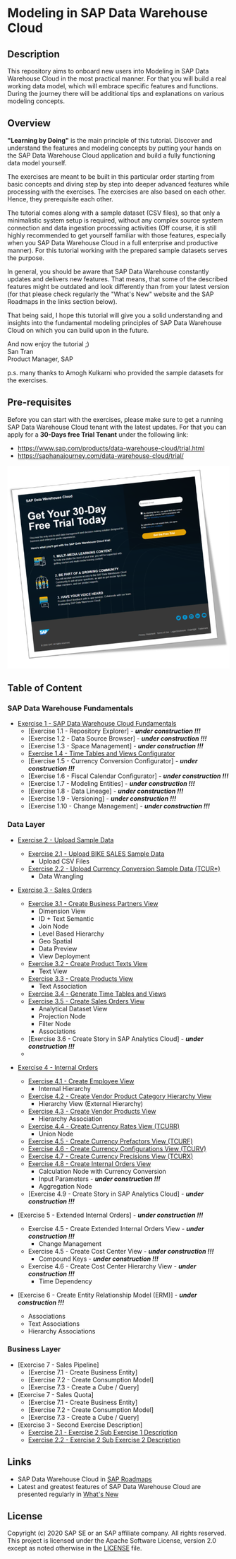 # Modeling in SAP Data Warehouse Cloud
## Description

This repository aims to onboard new users into Modeling in SAP Data Warehouse Cloud in the most practical manner. For that you will build a real working data model, which will embrace specific features and functions. During the journey there will be additional tips and explanations on various modeling concepts.

## Overview

<b>"Learning by Doing"</b> is the main principle of this tutorial. Discover and understand the features and modeling concepts by putting your hands on the SAP Data Warehouse Cloud application and build a fully functioning data model yourself. 

The exercises are meant to be built in this particular order starting from basic concepts and diving step by step into deeper advanced features while processing with the exercises. The exercises are also based on each other. Hence, they prerequisite each other.

The tutorial comes along with a sample dataset (CSV files), so that only a minimalistic system setup is required, without any complex source system connection and data ingestion processing activities (Off course, it is still highly recommended to get yourself familiar with those features, especially when you SAP Data Warehouse Cloud in a full enterprise and productive manner). For this tutorial working with the prepared sample datasets serves the purpose.

In general, you should be aware that SAP Data Warehouse constantly updates and delivers new features. That means, that some of the described features might be outdated and look differently than from your latest version (for that please check regularly the "What's New" website and the SAP Roadmaps in the links section below). 

That being said, I hope this tutorial will give you a solid understanding and insights into the fundamental modeling principles of SAP Data Warehouse Cloud on which you can build upon in the future.

And now enjoy the tutorial ;)<br> 
San Tran<br>
Product Manager, SAP

p.s. many thanks to Amogh Kulkarni who provided the sample datasets for the exercises.

## Pre-requisites
Before you can start with the exercises, please make sure to get a running SAP Data Warehouse Cloud tenant with the latest updates.
For that you can apply for a **30-Days free Trial Tenant** under the following link:
- https://www.sap.com/products/data-warehouse-cloud/trial.html
- https://saphanajourney.com/data-warehouse-cloud/trial/

[![DWC_Free_Trial](/images/FreeDWCTrial.png)](https://saphanajourney.com/data-warehouse-cloud/trial/)

## Table of Content
### SAP Data Warehouse Fundamentals
- [Exercise 1 - SAP Data Warehouse Cloud Fundamentals](exercises/ex1)
     - [Exercise 1.1 - Repository Explorer] - <b><i>under construction !!!</i></b>
     - [Exercise 1.2 - Data Source Browser] - <b><i>under construction !!!</i></b>
     - [Exercise 1.3 - Space Management] - <b><i>under construction !!!</i></b>
     - [Exercise 1.4 - Time Tables and Views Configurator](exercises/ex1/time-tables-views)
     - [Exercise 1.5 - Currency Conversion Configurator] - <b><i>under construction !!!</i></b>
     - [Exercise 1.6 - Fiscal Calendar Configurator] - <b><i>under construction !!!</i></b>
     - [Exercise 1.7 - Modeling Entities] - <b><i>under construction !!!</i></b>
     - [Exercise 1.8 - Data Lineage] - <b><i>under construction !!!</i></b>
     - [Exercise 1.9 - Versioning] - <b><i>under construction !!!</i></b>
     - [Exercise 1.10 - Change Management] - <b><i>under construction !!!</i></b>

### Data Layer
- [Exercise 2 - Upload Sample Data](exercises/ex2/)
     - [Exercise 2.1 - Upload BIKE SALES Sample Data](exercises/ex2/upload-bike-sales)
        - Upload CSV Files 
     - [Exercise 2.2 - Upload Currency Conversion Sample Data (TCUR*)](exercises/ex2/upload-tcur)
        - Data Wrangling    
        
- [Exercise 3 - Sales Orders](exercises/ex3/)  
    - [Exercise 3.1 - Create Business Partners View](exercises/ex3/business-partners-view)
        - Dimension View
        - ID + Text Semantic
        - Join Node  
        - Level Based Hierarchy 
        - Geo Spatial
        - Data Preview
        - View Deployment
    - [Exercise 3.2 - Create Product Texts View](exercises/ex3/product-texts-view)
        - Text View 
    - [Exercise 3.3 - Create Products View](exercises/ex3/products-view)
        - Text Association   
    - [Exercise 3.4 - Generate Time Tables and Views](exercises/ex1/time-tables-views)
    - [Exercise 3.5 - Create Sales Orders View](exercises/ex3/sales-orders-view)
        - Analytical Dataset View
        - Projection Node
        - Filter Node
        - Associations
    - [Exercise 3.6 - Create Story in SAP Analytics Cloud] - <b><i>under construction !!!</i></b>
    - 
- [Exercise 4 - Internal Orders](exercises/ex4/)
    - [Exercise 4.1 - Create Employee View](exercises/ex4/employees-view)
        - Internal Hierarchy  
    - [Exercise 4.2 - Create Vendor Product Category Hierarchy View](exercises/ex4/vendor-product-category-hierarchy-view)
        - Hierarchy View (External Hierarchy)
    - [Exercise 4.3 - Create Vendor Products View](exercises/ex4/vendor-products-view)
        - Hierarchy Association  
    - [Exercise 4.4 - Create Currency Rates View (TCURR)](exercises/ex4/tcurr-currency-view)
        - Union Node 
    - [Exercise 4.5 - Create Currency Prefactors View (TCURF)](exercises/ex4/tcurf-currency-view)
    - [Exercise 4.6 - Create Currency Configurations View (TCURV)](exercises/ex4/tcurv-currency-view)
    - [Exercise 4.7 - Create Currency Precisions View (TCURX)](exercises/ex4/tcurx-currency-view)
    - [Exercise 4.8 - Create Internal Orders View](exercises/ex4/internal-orders-view)
        - Calculation Node with Currency Conversion 
        - Input Parameters - <b><i>under construction !!!</i></b>
        - Aggregation Node 
    - [Exercise 4.9 - Create Story in SAP Analytics Cloud] - <b><i>under construction !!!</i></b>

 
 - [Exercise 5 - Extended Internal Orders] - <b><i>under construction !!!</i></b>
    - Exercise 4.5 - Create Extended Internal Orders View - <b><i>under construction !!!</i></b>
        - Change Management    
    - Exercise 4.5 - Create Cost Center View - <b><i>under construction !!!</i></b>
        - Compound Keys - <b><i>under construction !!!</i></b>
    - Exercise 4.6 - Create Cost Center Hierarchy View - <b><i>under construction !!!</i></b>
        - Time Dependency
            
- [Exercise 6 - Create Entity Relationship Model (ERM)] - <b><i>under construction !!!</i></b>
   - Associations
   - Text Associations
   - Hierarchy Associations
   
### Business Layer
- [Exercise 7 - Sales Pipeline]
    - [Exercise 7.1 - Create Business Entity]
    - [Exercise 7.2 - Create Consumption Model]
    - [Exercise 7.3 - Create a Cube / Query]
- [Exercise 7 - Sales Quota]
    - [Exercise 7.1 - Create Business Entity]
    - [Exercise 7.2 - Create Consumption Model]
    - [Exercise 7.3 - Create a Cube / Query]
- [Exercise 3 - Second Exercise Description]
    - [Exercise 2.1 - Exercise 2 Sub Exercise 1 Description](exercises/ex2#exercise-21-sub-exercise-1-description)
    - [Exercise 2.2 - Exercise 2 Sub Exercise 2 Description](exercises/ex2#exercise-22-sub-exercise-2-description)


## Links
- SAP Data Warehouse Cloud in [SAP Roadmaps](https://roadmaps.sap.com/board?PRODUCT=73555000100800002141&range=FIRST-CURRENT)
- Latest and greatest features of SAP Data Warehouse Cloud are presented regularly in [What's New](https://jam4.sapjam.com/blogs/show/JytsjzYpI9LproZNYpdkhG)

## License
Copyright (c) 2020 SAP SE or an SAP affiliate company. All rights reserved. This project is licensed under the Apache Software License, version 2.0 except as noted otherwise in the [LICENSE](LICENSES/Apache-2.0.txt) file.
